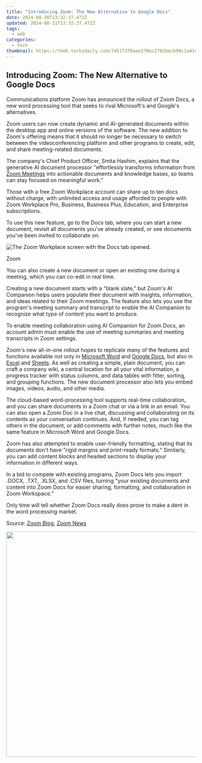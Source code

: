 ```yaml
---
title: "Introducing Zoom: The New Alternative to Google Docs"
date: 2024-08-30T13:32:37.472Z
updated: 2024-08-31T13:32:37.472Z
tags:
  - web
categories:
  - tech
thumbnail: https://thmb.techidaily.com/7d51f3f0aee270ec2782becb99c1a414abb8cba30f3dde81226f486e6ab605fb.jpg
---
```


## Introducing Zoom: The New Alternative to Google Docs

Communications platform Zoom has announced the rollout of Zoom Docs, a new word processing tool that seeks to rival Microsoft's and Google's alternatives.

 Zoom users can now create dynamic and AI-generated documents within the desktop app and online versions of the software. The new addition to Zoom's offering means that it should no longer be necessary to switch between the videoconferencing platform and other programs to create, edit, and share meeting-related documents.

 The company's Chief Product Officer, Smita Hashim, explains that the generative AI document processor "effortlessly transforms information from [Zoom Meetings](https://screen-recording.techidaily.com/updated-2024-approved-a-concise-guide-to-starting-an-inclusive-chat-room-in-skype-accessible-on-different-operating-systems/) into actionable documents and knowledge bases, so teams can stay focused on meaningful work."

 Those with a free Zoom Workplace account can share up to ten docs without charge, with unlimited access and usage afforded to people with Zoom Workplace Pro, Business, Business Plus, Education, and Enterprise subscriptions.

 To use this new feature, go to the Docs tab, where you can start a new document, revisit all documents you've already created, or see documents you've been invited to collaborate on.

![The Zoom Workplace screen with the Docs tab opened.](https://static1.howtogeekimages.com/wordpress/wp-content/uploads/2024/08/the-zoom-workplace-screen-with-the-docs-tab-opened.jpg) 

Zoom

 You can also create a new document or open an existing one during a meeting, which you can co-edit in real time.

 Creating a new document starts with a "blank slate," but Zoom's AI Companion helps users populate their document with insights, information, and ideas related to their Zoom meetings. The feature also lets you use the program's meeting summary and transcript to enable the AI Companion to recognize what type of content you want to produce.

 To enable meeting collaboration using AI Companion for Zoom Docs, an account admin must enable the use of meeting summaries and meeting transcripts in Zoom settings.

 Zoom's new all-in-one rollout hopes to replicate many of the features and functions available not only in [Microsoft Word](https://video-capture.techidaily.com/new-in-2024-capture-your-overwatch-saga-effortlessly/) and [Google Docs](https://unlock-android.techidaily.com/rootjunky-apk-to-bypass-google-frp-lock-for-tecno-camon-30-pro-5g-by-drfone-android/), but also in [Excel](https://facebook-video-content.techidaily.com/new-the-essential-pathway-to-hd-video-acquisition-on-fb-for-2024/) and [Sheets](https://win-amazing.techidaily.com/easy-methods-for-installing-the-latest-microsoft-mouse-drivers-on-pc-and-laptop-windows-versions/). As well as creating a simple, plain document, you can craft a company wiki, a central location for all your vital information, a progress tracker with status columns, and data tables with filter, sorting, and grouping functions. The new document processor also lets you embed images, videos, audio, and other media.

 The cloud-based word-processing tool supports real-time collaboration, and you can share documents in a Zoom chat or via a link in an email. You can also open a Zoom Doc in a live chat, discussing and collaborating on its contents as your conversation continues. And, if needed, you can tag others in the document, or add comments with further notes, much like the same feature in Microsoft Word and Google Docs.

 Zoom has also attempted to enable user-friendly formatting, stating that its documents don't have "rigid margins and print-ready formats." Similarly, you can add content blocks and headed sections to display your information in different ways.

 In a bid to compete with existing programs, Zoom Docs lets you import .DOCX, .TXT, .XLSX, and .CSV files, turning "your existing documents and content into Zoom Docs for easier sharing, formatting, and collaboration in Zoom Workspace."

 Only time will tell whether Zoom Docs really does prove to make a dent in the word processing market.

 Source: [Zoom Blog](https://www.zoom.com/en/blog/zoom-docs-guide/), [Zoom News](https://news.zoom.us/zoom-docs-launch/)

<ins class="adsbygoogle"
     style="display:block"
     data-ad-format="autorelaxed"
     data-ad-client="ca-pub-7571918770474297"
     data-ad-slot="1223367746"></ins>



<ins class="adsbygoogle"
     style="display:block"
     data-ad-client="ca-pub-7571918770474297"
     data-ad-slot="8358498916"
     data-ad-format="auto"
     data-full-width-responsive="true"></ins>



<!-- affiliate ads begin -->
<a href="https://unicoeye.pxf.io/c/5597632/2084399/18498" target="_top" id="2084399"><img src="//a.impactradius-go.com/display-ad/18498-2084399" border="0" alt="" width="1125" height="600"/></a><img height="0" width="0" src="https://imp.pxf.io/i/5597632/2084399/18498" style="position:absolute;visibility:hidden;" border="0" />
<!-- affiliate ads end -->